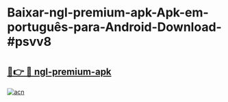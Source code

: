 # Baixar-ngl-premium-apk-Apk-em-português​-para-Android-Download-#psvv8

# <h2><a href="https://ainizakaria.my?title=ngl-premium-apk&ref=24M">🔗👉 🔴 ngl-premium-apk</a></h2>

[![acn](https://github.com/user-attachments/assets/0f9c940e-d8b0-45ae-aac7-cd30a18b3e1c)](https://ainizakaria.my?title=ngl-premium-apk&ref=24M)

